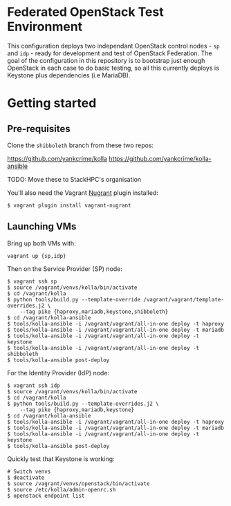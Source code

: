 # Federated OpenStack Test Environment

This configuration deploys two independant OpenStack control nodes - `sp` and `idp` - ready for development and test of OpenStack Federation.  The goal of the configuration in this repository is to bootstrap just enough OpenStack in each case to do basic testing, so all this currently deploys is Keystone plus dependencies (i.e MariaDB).

# Getting started

## Pre-requisites

Clone the `shibboleth` branch from these two repos:

https://github.com/yankcrime/kolla
https://github.com/yankcrime/kolla-ansible

TODO: Move these to StackHPC's organisation

You'll also need the Vagrant [Nugrant](https://github.com/maoueh/nugrant) plugin installed:

```shell
$ vagrant plugin install vagrant-nugrant
```

## Launching VMs

Bring up both VMs with:

```shell
vagrant up {sp,idp}
```

Then on the Service Provider (SP) node:

```shell
$ vagrant ssh sp
$ source /vagrant/venvs/kolla/bin/activate
$ cd /vagrant/kolla
$ python tools/build.py --template-override /vagrant/vagrant/template-overrides.j2 \
    --tag pike {haproxy,mariadb,keystone,shibboleth}
$ cd /vagrant/kolla-ansible
$ tools/kolla-ansible -i /vagrant/vagrant/all-in-one deploy -t haproxy
$ tools/kolla-ansible -i /vagrant/vagrant/all-in-one deploy -t mariadb
$ tools/kolla-ansible -i /vagrant/vagrant/all-in-one deploy -t keystone
$ tools/kolla-ansible -i /vagrant/vagrant/all-in-one deploy -t shibboleth
$ tools/kolla-ansible post-deploy
```

For the Identity Provider (IdP) node:
```shell
$ vagrant ssh idp
$ source /vagrant/venvs/kolla/bin/activate
$ cd /vagrant/kolla
$ python tools/build.py --template-overrides.j2 \
    --tag pike {haproxy,mariadb,keystone}
$ cd /vagrant/kolla-ansible
$ tools/kolla-ansible -i /vagrant/vagrant/all-in-one deploy -t haproxy
$ tools/kolla-ansible -i /vagrant/vagrant/all-in-one deploy -t mariadb
$ tools/kolla-ansible -i /vagrant/vagrant/all-in-one deploy -t keystone
$ tools/kolla-ansible post-deploy
```

Quickly test that Keystone is working:

```
# Switch venvs
$ deactivate
$ source /vagrant/venvs/openstack/bin/activate
$ source /etc/kolla/admin-openrc.sh
$ openstack endpoint list
```
